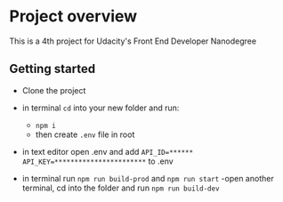 # Project overview

This is a 4th project for Udacity's Front End Developer Nanodegree

## Getting started

- Clone the project

- in terminal `cd` into your new folder and run:
  - `npm i`
  - then create `.env` file in root
- in text editor open .env and add
  `API_ID=******
  API_KEY=***********************`
  to .env
- in terminal run `npm run build-prod` and `npm run start`
-open another terminal, cd into the folder and run `npm run build-dev`
